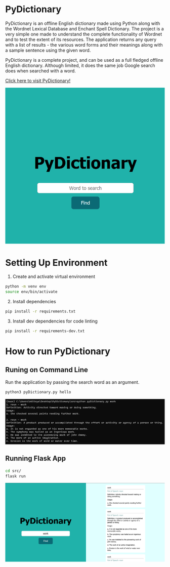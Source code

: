 # PyDictionary

PyDictionary is an offline English dictionary made using Python along with the Wordnet Lexical Database and Enchant Spell Dictionary. The project is a very simple one made to understand the complete functionality of Wordnet and to test the extent of its resources. The application returns any query with a list of results - the various word forms and their meanings along with a sample sentence using the given word.

PyDictionary is a complete project, and can be used as a full fledged offline English dictionary. Although limited, it does the same job Google search does when searched with a word.

[Click here to visit PyDictionary!](https://python-dictionary.herokuapp.com/)

![Flask App UI](img/home.png)

# Setting Up Environment

1. Create and activate virtual environment

```bash
python -m venv env
source env/bin/activate
```

2. Install dependencies

```bash
pip install -r requirements.txt
```

3. Install dev dependencies for code linting

```bash
pip install -r requirements-dev.txt
```

# How to run PyDictionary

## Runing on Command Line

Run the application by passing the search word as an argument.

```bash
python3 pyDictionary.py hello
```
![CLI](img/cmd.png)

## Running Flask App
```bash
cd src/
flask run
```
![GUI](img/gui.png)
